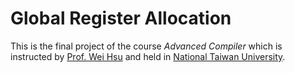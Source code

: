 Global Register Allocation
==========================

This is the final project of the course *Advanced Compiler*
which is instructed by [Prof. Wei Hsu][Prof] and held in [National Taiwan University][NTU].

[Prof]: http://www.csie.ntu.edu.tw/~hsuwc/
[NTU]: https://www.ntu.edu.tw
